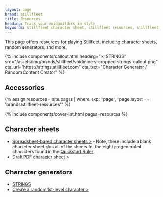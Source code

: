 ```yaml
---
layout: page
brand: stillfleet
title: Resources
heading: Track your voidguilders in style
keywords: stillfleet character sheet, stillfleet resources, stillfleet tools, stillfleet extras
---
```


This page offers resources for playing Stillfleet, including character sheets, random generators, and more.

<section class="half-width">
{%
  include components/callout.html
    heading="☉ STRINGS"
    src="/assets/img/brands/stillfleet/voidminers-cropped-strings-callout.png"
    cta_url="https://strings.stillfleet.com"
    cta_text="Character Generator / Random Content Creator"
%}
</section>

## Accessories

{% assign resources = site.pages | where_exp: "page", "page.layout == 'brands/stillfleet-resources'" %}

{% include components/cover-list.html pages=resources %}

## Character sheets

- [Spreadsheet-based character sheets >](https://docs.google.com/spreadsheets/d/1OzZYszTHojXA0k_b9QCFQlsc4dPyVjLU_6KaEnAzy9w/edit?usp=sharing) – Note, these include a blank character sheet plus all of the sheets for the eight pregenerated characters found in the <a href="{% link games/stillfleet/qsr.md %}">Quickstart Rules</a>.
- [Draft PDF character sheet >](/assets/pdf/stillfleet-character-sheet.pdf)

## Character generators 

- [STRINGS](https://strings.stillfleet.com)
- [Create a random 1st-level character >](https://stillfleet.com/resources/generator)

